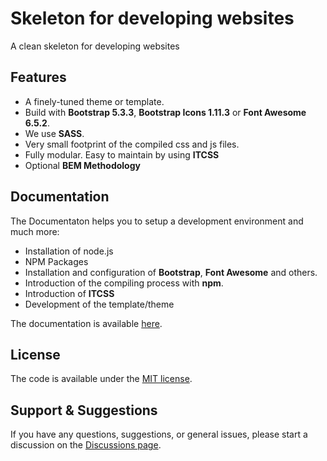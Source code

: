 # Skeleton for developing websites
A clean skeleton for developing websites

## Features

* A finely-tuned theme or template.
* Build with **Bootstrap 5.3.3**, **Bootstrap Icons 1.11.3** or **Font Awesome 6.5.2**.
* We use **SASS**.
* Very small footprint of the compiled css and js files. 
* Fully modular. Easy to maintain by using **ITCSS**
* Optional **BEM Methodology**

## Documentation

The Documentaton helps you to setup a development environment and much more:

* Installation of node.js
* NPM Packages
* Installation and configuration of **Bootstrap**, **Font Awesome** and others.
* Introduction of the compiling process with **npm**.
* Introduction of **ITCSS**
* Development of the template/theme

The documentation is available [here](https://github.com/martinschaible/skeleton-website-itcss-scss/wiki).

## License
The code is available under the [MIT license](LICENSE.txt).

## Support & Suggestions
If you have any questions, suggestions, or general issues, please start a discussion on the [Discussions page](https://github.com/martinschaible/skeleton-website-itcss-scss/discussions).